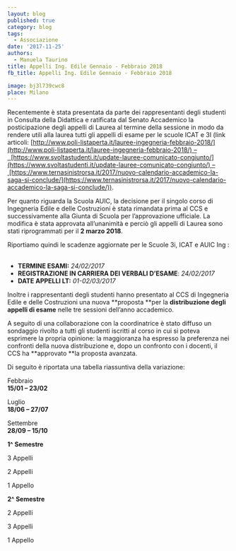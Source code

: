 ```yaml
---
layout: blog
published: true
category: blog
tags:
  - Associazione
date: '2017-11-25'
authors:
  - Manuela Taurino
title: Appelli Ing. Edile Gennaio - Febbraio 2018
fb_title: Appelli Ing. Edile Gennaio - Febbraio 2018

image: bj3l739cwc8
place: Milano
---
```


Recentemente è stata presentata da parte dei rappresentanti degli studenti in Consulta della Didattica e ratificata dal Senato Accademico la posticipazione degli appelli di Laurea al termine della sessione in modo da rendere utili alla laurea tutti gli appelli di esame per le scuole ICAT e 3I (link articoli: [http://www.poli-listaperta.it/lauree-ingegneria-febbraio-2018/](http://www.poli-listaperta.it/lauree-ingegneria-febbraio-2018/) –  [https://www.svoltastudenti.it/update-lauree-comunicato-congiunto/](https://www.svoltastudenti.it/update-lauree-comunicato-congiunto/) – [https://www.ternasinistrorsa.it/2017/nuovo-calendario-accademico-la-saga-si-conclude/](https://www.ternasinistrorsa.it/2017/nuovo-calendario-accademico-la-saga-si-conclude/)).  

Per quanto riguarda la Scuola AUIC, la decisione per il singolo corso di Ingegneria Edile e delle Costruzioni è stata rimandata prima al CCS e successivamente alla Giunta di Scuola per l’approvazione ufficiale. La modifica è stata approvata all’unanimità e perciò gli appelli di Laurea sono stati riprogrammati per il **2 marzo 2018**.

Riportiamo quindi le scadenze aggiornate per le Scuole 3i, ICAT e AUIC Ing :  
 

*   **TERMINE ESAMI:** _24/02/2017_
*   **REGISTRAZIONE IN CARRIERA DEI VERBALI D’ESAME**: _24/02/2017_
*   **DATE APPELLI LT:** _01-02/03/2017_  
    

Inoltre i rappresentanti degli studenti hanno presentato al CCS di Ingegneria Edile e delle Costruzioni una nuova **proposta **per la **distribuzione degli appelli di esame** nelle tre sessioni dell’anno accademico.

A seguito di una collaborazione con la coordinatrice è stato diffuso un sondaggio rivolto a tutti gli studenti iscritti al corso in cui si poteva esprimere la propria opinione: la maggioranza ha espresso la preferenza nei confronti della nuova distribuzione e, dopo un confronto con i docenti, il CCS ha **approvato **la proposta avanzata.

Di seguito è riportata una tabella riassuntiva della variazione:

Febbraio  
**15/01 – 23/02**

Luglio  
**18/06 – 27/07**

Settembre  
**28/09 – 15/10**

**1^ Semestre**

3 Appelli

2 Appelli

1 Appello

**2^ Semestre**

2 Appelli

3 Appelli

1 Appello
